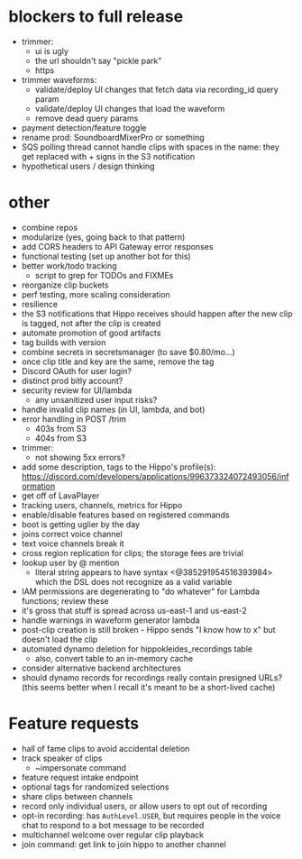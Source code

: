 # blockers to full release
  * trimmer:
    * ui is ugly
    * the url shouldn't say "pickle park"
    * https
  * trimmer waveforms:
    * validate/deploy UI changes that fetch data via recording_id query param
    * validate/deploy UI changes that load the waveform
    * remove dead query params
  * payment detection/feature toggle
  * rename prod: SoundboardMixerPro or something
  * SQS polling thread cannot handle clips with spaces in the name: they get replaced with + signs in the S3 notification
  * hypothetical users / design thinking

# other
  * combine repos
  * modularize (yes, going back to that pattern)
  * add CORS headers to API Gateway error responses
  * functional testing (set up another bot for this)
  * better work/todo tracking
    * script to grep for TODOs and FIXMEs
  * reorganize clip buckets
  * perf testing, more scaling consideration
  * resilience
  * the S3 notifications that Hippo receives should happen after the new clip is tagged, not after the clip is created
  * automate promotion of good artifacts
  * tag builds with version
  * combine secrets in secretsmanager (to save $0.80/mo...)
  * once clip title and key are the same, remove the tag
  * Discord OAuth for user login?
  * distinct prod bitly account?
  * security review for UI/lambda
    * any unsanitized user input risks?
  * handle invalid clip names (in UI, lambda, and bot)
  * error handling in POST /trim
    * 403s from S3
    * 404s from S3
  * trimmer:
    * not showing 5xx errors?
  * add some description, tags to the Hippo's profile(s): https://discord.com/developers/applications/996373324072493056/information
  * get off of LavaPlayer
  * tracking users, channels, metrics for Hippo
  * enable/disable features based on registered commands
  * boot is getting uglier by the day
  * joins correct voice channel
  * text voice channels break it
  * cross region replication for clips; the storage fees are trivial
  * lookup user by @ mention
    * literal string appears to have syntax <@385291954516393984> which the DSL does not recognize as a valid variable
  * IAM permissions are degenerating to "do whatever" for Lambda functions; review these
  * it's gross that stuff is spread across us-east-1 and us-east-2
  * handle warnings in waveform generator lambda
  * post-clip creation is still broken - Hippo sends "I know how to x" but doesn't load the clip
  * automated dynamo deletion for hippokleides_recordings table
    * also, convert table to an in-memory cache
  * consider alternative backend architectures
  * should dynamo records for recordings really contain presigned URLs? (this seems better when I recall it's meant to be a short-lived cache)

# Feature requests
  * hall of fame clips to avoid accidental deletion
  * track speaker of clips
    * ~impersonate command
  * feature request intake endpoint
  * optional tags for randomized selections
  * share clips between channels
  * record only individual users, or allow users to opt out of recording
  * opt-in recording: has `AuthLevel.USER`, but requires people in the voice chat to respond to a bot message to be recorded
  * multichannel welcome over regular clip playback
  * join command: get link to join hippo to another channel
